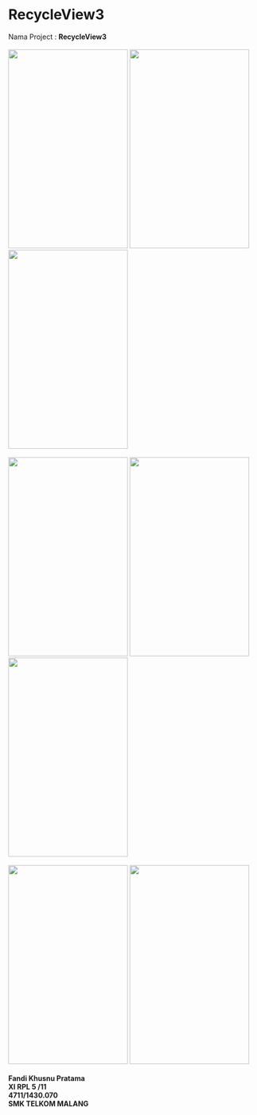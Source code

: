 # RecycleView3
Nama Project : <b>RecycleView3</b>
<br>
<br>
<img src="https://cloud.githubusercontent.com/assets/22116846/20031715/5a7ee336-a3ae-11e6-9af5-4f9b80b7b947.JPG" width="240px" height="400px">
<img src="https://cloud.githubusercontent.com/assets/22116846/20031714/5a7e71d0-a3ae-11e6-8f67-055a7edf4c98.JPG" width="240px" height="400px">
<img src="https://cloud.githubusercontent.com/assets/22116846/20031716/5aaa467a-a3ae-11e6-88fb-089e419e2466.JPG" width="240px" height="400px">
<br>
<br>
<img src="https://cloud.githubusercontent.com/assets/22116846/20031771/77da1cec-a3af-11e6-9dec-b3db0b1666da.JPG" width="240px" height="400px">
<img src="https://cloud.githubusercontent.com/assets/22116846/20031710/5a78816c-a3ae-11e6-94a4-d2fb61ce39f9.JPG" width="240px" height="400px">
<img src="https://cloud.githubusercontent.com/assets/22116846/20031712/5a7aad34-a3ae-11e6-9273-3a9a2e04c0c1.JPG" width="240px" height="400px">
<br>
<br>
<img src="https://cloud.githubusercontent.com/assets/22116846/20031711/5a7a32e6-a3ae-11e6-9b02-85f81fbfa154.JPG" width="240px" height="400px">
<img src="https://cloud.githubusercontent.com/assets/22116846/20031713/5a7ab5d6-a3ae-11e6-915d-ee8fc5fd99cb.JPG" width="240px" height="400px">
<br>
<br>
<b>Fandi Khusnu Pratama <br>
XI RPL 5 /11 <br>
4711/1430.070 <br>
SMK TELKOM MALANG</b>
